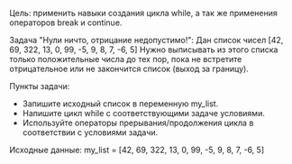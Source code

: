 Цель: применить навыки создания цикла while, а так же применения операторов break и continue.

Задача "Нули ничто, отрицание недопустимо!":
Дан список чисел [42, 69, 322, 13, 0, 99, -5, 9, 8, 7, -6, 5]
Нужно выписывать из этого списка только положительные числа до тех пор, пока не встретите отрицательное или не закончится список (выход за границу).

Пункты задачи:
- Запишите исходный список в переменную my_list.
-  Напишите цикл while с соответствующими задаче условиями.
- Используйте операторы прерывания/продолжения цикла в соответствии с условиями задачи.

Исходные данные:
my_list = [42, 69, 322, 13, 0, 99, -5, 9, 8, 7, -6, 5]


